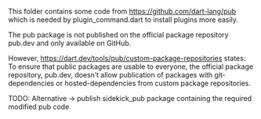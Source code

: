 This folder contains some code from https://github.com/dart-lang/pub
which is needed by plugin_command.dart to install plugins more easily. 

The pub package is not published on the official package repository pub.dev
and only available on GitHub.

However, https://dart.dev/tools/pub/custom-package-repositories states:  
To ensure that public packages are usable to everyone, the official package repository, pub.dev, doesn’t allow publication of packages with git-dependencies or hosted-dependencies from custom package repositories.


TODO: Alternative -> publish sidekick_pub package containing the required modified pub code